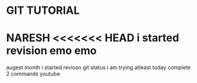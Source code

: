 # GIT TUTORIAL
NARESH
<<<<<<< HEAD
i started revision
emo emo
=======
augest month i started reviosn
git status i am trying
atleast today complete 2 commands
youtube